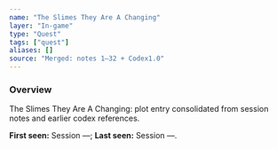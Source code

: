 ```yaml
---
name: "The Slimes They Are A Changing"
layer: "In-game"
type: "Quest"
tags: ["quest"]
aliases: []
source: "Merged: notes 1–32 + Codex1.0"
---
```

### Overview
The Slimes They Are A Changing: plot entry consolidated from session notes and earlier codex references.

**First seen:** Session —; **Last seen:** Session —.
